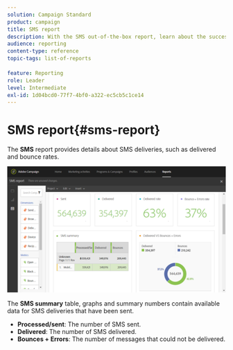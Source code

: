 ```yaml
---
solution: Campaign Standard
product: campaign
title: SMS report
description: With the SMS out-of-the-box report, learn about the success of your SMS deliveries. 
audience: reporting
content-type: reference
topic-tags: list-of-reports

feature: Reporting
role: Leader
level: Intermediate
exl-id: 1d04bcd0-77f7-4bf0-a322-ec5cb5c1ce14
---
```

# SMS report{#sms-report}

The **SMS** report provides details about SMS deliveries, such as delivered and bounce rates.

![](assets/dynamic_report_sms.png)

The **SMS summary** table, graphs and summary numbers contain available data for SMS deliveries that have been sent.

* **Processed/sent**: The number of SMS sent.
* **Delivered**: The number of SMS delivered.
* **Bounces + Errors**: The number of messages that could not be delivered.
